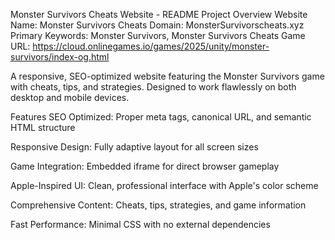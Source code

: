 Monster Survivors Cheats Website - README
Project Overview
Website Name: Monster Survivors Cheats
Domain: MonsterSurvivorscheats.xyz
Primary Keywords: Monster Survivors, Monster Survivors Cheats
Game URL: https://cloud.onlinegames.io/games/2025/unity/monster-survivors/index-og.html

A responsive, SEO-optimized website featuring the Monster Survivors game with cheats, tips, and strategies. Designed to work flawlessly on both desktop and mobile devices.

Features
SEO Optimized: Proper meta tags, canonical URL, and semantic HTML structure

Responsive Design: Fully adaptive layout for all screen sizes

Game Integration: Embedded iframe for direct browser gameplay

Apple-Inspired UI: Clean, professional interface with Apple's color scheme

Comprehensive Content: Cheats, tips, strategies, and game information

Fast Performance: Minimal CSS with no external dependencies
